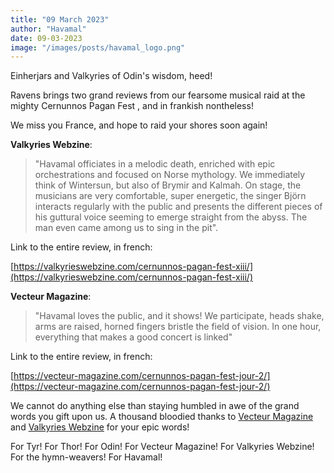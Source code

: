 ```yaml
---
title: "09 March 2023"
author: "Havamal"
date: 09-03-2023
image: "/images/posts/havamal_logo.png"
---
```


Einherjars and Valkyries of Odin's wisdom, heed!

Ravens brings two grand reviews from our fearsome musical raid at the mighty Cernunnos Pagan Fest , and in frankish nontheless!

We miss you France, and hope to raid your shores soon again!

**Valkyries Webzine**:

>"Havamal officiates in a melodic death, enriched with epic orchestrations and focused on Norse mythology. We immediately think of Wintersun, but also of Brymir and Kalmah. On stage, the musicians are very comfortable, super energetic, the singer Björn interacts regularly with the public and presents the different pieces of his guttural voice seeming to emerge straight from the abyss. The man even came among us to sing in the pit".

Link to the entire review, in french:

[https://valkyrieswebzine.com/cernunnos-pagan-fest-xiii/](https://valkyrieswebzine.com/cernunnos-pagan-fest-xiii/)

**Vecteur Magazine**:

>"Havamal loves the public, and it shows! We participate, heads shake, arms are raised, horned fingers bristle the field of vision. In one hour, everything that makes a good concert is linked"

Link to the entire review, in french:

[https://vecteur-magazine.com/cernunnos-pagan-fest-jour-2/](https://vecteur-magazine.com/cernunnos-pagan-fest-jour-2/)


We cannot do anything else than staying humbled in awe of the grand words you gift upon us. A thousand bloodied thanks to [Vecteur Magazine](https://www.facebook.com/vecteurmagazine) and [Valkyries Webzine](https://www.facebook.com/ValkyriesWebzine) for your epic words!

For Tyr! For Thor! For Odin! For Vecteur Magazine! For Valkyries Webzine! For the hymn-weavers! For Havamal!